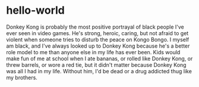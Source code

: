 # hello-world
Donkey Kong is probably the most positive portrayal of black people I've ever seen in video games. He's strong, heroic, caring, but not afraid to get violent when someone tries to disturb the peace on Kongo Bongo. I myself am black, and I've always looked up to Donkey Kong because he's a better role model to me than anyone else in my life has ever been. Kids would make fun of me at school when I ate bananas, or rolled like Donkey Kong, or threw barrels, or wore a red tie, but it didn't matter because Donkey Kong was all I had in my life. Without him, I'd be dead or a drug addicted thug like my brothers.
